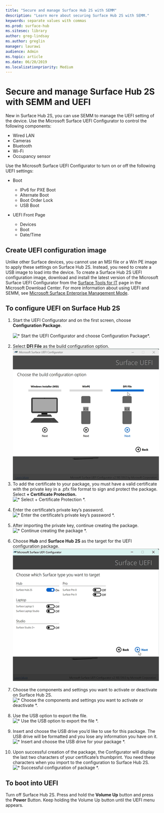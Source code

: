```yaml
---
title: "Secure and manage Surface Hub 2S with SEMM"
description: "Learn more about securing Surface Hub 2S with SEMM."
keywords: separate values with commas
ms.prod: surface-hub
ms.sitesec: library
author: greg-lindsay
ms.author: greglin
manager: laurawi
audience: Admin
ms.topic: article
ms.date: 06/20/2019
ms.localizationpriority: Medium
---
```


# Secure and manage Surface Hub 2S with SEMM and UEFI

New in Surface Hub 2S, you can use SEMM to manage the UEFI setting of the device.
Use the Microsoft Surface UEFI Configurator to control the following components:

- Wired LAN
- Cameras
- Bluetooth
- Wi-Fi
- Occupancy sensor

Use the Microsoft Surface UEFI Configurator to turn on or off the following UEFI settings:

- Boot

  - IPv6 for PXE Boot
  - Alternate Boot
  - Boot Order Lock
  - USB Boot
- UEFI Front Page

  - Devices
  - Boot
  - Date/Time

## Create UEFI configuration image

Unlike other Surface devices, you cannot use an MSI file or a Win PE image to apply these settings on Surface Hub 2S. Instead, you need to create a USB image to load into the device. To create a Surface Hub 2S UEFI configuration image, download and install the latest version of the Microsoft Surface UEFI Configurator from the [Surface Tools for IT](https://www.microsoft.com/download/details.aspx?id=46703) page in the Microsoft Download Center. For more information about using UEFI and SEMM, see [Microsoft Surface Enterprise Management Mode](surface/surface-enterprise-management-mode.md).

## To configure UEFI on Surface Hub 2S

1. Start the UEFI Configurator and on the first screen, choose **Configuration Package**.<br><br>
![* Start the UEFI Configurator and choose Configuration Package*.](images/sh2-uefi1.png) <br> <br>
2. Select **DFI File** as the build configuration option.<br>
![*Select DFI File as the build configuration option*.](images/sh2-uefi1a.png) <br>
1. To add the certificate to your package, you must have a valid certificate with the private key in a .pfx file format to sign and protect the package. Select **+ Certificate Protection.** <br>
![* Select + Certificate Protection *.](images/sh2-uefi2.png) <br><br>
1. Enter the certificate’s private key’s password.<br>
![* Enter the certificate’s private key’s password *.](images/sh2-uefi3.png) <br><br>
1. After importing the private key, continue creating the package.<br>
![* Continue creating the package *.](images/sh2-uefi4.png) <br><br>
1. Choose **Hub** and **Surface Hub 2S** as the target for the UEFI configuration package.<br>
![* Choose Hub and Surface Hub 2S as the target for the UEFI configuration package *.](images/sh2-uefi5.png) <br><br>
1. Choose the components and settings you want to activate or deactivate on Surface Hub 2S.<br>
![* Choose the components and settings you want to activate or deactivate *.](images/sh2-uefi6.png) <br><br>
1. Use the USB option to export the file.<br>
![* Use the USB option to export the file *.](images/sh2-uefi8.png) <br><br>
1. Insert and choose the USB drive you’d like to use for this package. The USB drive will be formatted and you lose any information you have on it.<br>
![* Insert and choose the USB drive for your package  *.](images/sh2-uefi9.png) <br><br>
1. Upon successful creation of the package, the Configurator will display the last two characters of your certificate’s thumbprint. You need these characters when you import to the configuration to Surface Hub 2S.<br>
![* Successful configuration of package *.](images/sh2-uefi10.png) <br>

## To boot into UEFI

Turn off Surface Hub 2S. Press and hold the **Volume Up** button and press the **Power** Button. Keep holding the Volume Up button until the UEFI menu appears.
